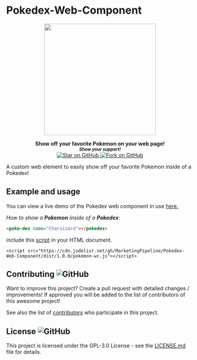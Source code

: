 # Pokedex-Web-Component

<div align="center">
<a href="https://github.com/MarketingPipeline/Pokedex-Web-Component"> <img height="300px" src="https://user-images.githubusercontent.com/86180097/177226706-2948933e-d3fc-4940-9f62-fab83bea48fe.png"/> </a> 
</div>  
    
<p align="center">
  <b>Show off your favorite Pokemon on your web page!</b>

  <br>
  <small> <b><i>Show your support!</i> </b></small>
  <br>
   <a href="https://github.com/MarketingPipeline/Pokedex-Web-Component">
    <img title="Star on GitHub" src="https://img.shields.io/github/stars/MarketingPipeline/Pokedex-Web-Component.svg?style=social&label=Star">
  </a>
  <a href="https://github.com/MarketingPipeline/Pokedex-Web-Component/fork">
    <img title="Fork on GitHub" src="https://img.shields.io/github/forks/MarketingPipeline/Pokedex-Web-Component.svg?style=social&label=Fork">
  </a>
   </p>  


A custom web element to easily show off your favorite Pokemon inside of a Pokedex! 


## Example and usage

You can view a live demo of the Pokedex web component in use [here.](https://marketingpipeline.github.io/Pokedex-Web-Component/demo)




<i>How to show a <b>Pokemon</b> inside of a <b>Pokedex</b></i>:

```html
<poke-dex name="Charsizard"></pokedex>
```

   include this [script](https://github.com/MarketingPipeline/Pokedex-Web-Component/blob/main/dist/1.0.0/pokemon-wc.js) in your HTML document.
         
    <script src="https://cdn.jsdelivr.net/gh/MarketingPipeline/Pokedex-Web-Component/dist/1.0.0/pokemon-wc.js"></script> 









## Contributing ![GitHub](https://img.shields.io/github/contributors/MarketingPipeline/Pokedex-Web-Component)

Want to improve this project? Create a pull request with detailed changes / improvements! If approved you will be added to the list of contributors of this awesome project!

See also the list of
[contributors](https://github.com/MarketingPipeline/Pokedex-Web-Component/graphs/contributors) who
participate in this project.

## License ![GitHub](https://img.shields.io/github/license/MarketingPipeline/Pokedex-Web-Component)

This project is licensed under the GPL-3.0 License - see the
[LICENSE.md](https://github.com/MarketingPipeline/Pokedex-Web-Component/blob/main/LICENSE) file for
details.
